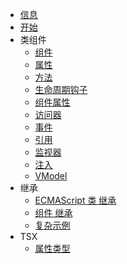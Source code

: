 - [信息](/zh-cn/readme.md)
- [开始](/zh-cn/quick-start/quick-start.md)
- 类组件
    - [组件](/zh-cn/class-component/component/component.md)
    - [属性](/zh-cn/class-component/property/property.md)
    - [方法](/zh-cn/class-component/method/method.md)
    - [生命周期钩子](/zh-cn/class-component/lifecycle-hook/lifecycle-hook.md)
    - [组件属性](/zh-cn/class-component/component-property/component-property.md)
    - [访问器](/zh-cn/class-component/getter/getter.md)
    - [事件](/zh-cn/class-component/event/event.md)
    - [引用](/zh-cn/class-component/reference/reference.md)
    - [监视器](/zh-cn/class-component/watcher/watcher.md)
    - [注入](/zh-cn/class-component/injection/injection.md)
    - [VModel](/zh-cn/class-component/v-model/v-model.md)
- 继承
    - [ECMAScript 类 继承](/zh-cn/inheritance/es-class/es-class.md)
    - [组件 继承](/zh-cn/inheritance/component/component.md)
    - [复杂示例](/zh-cn/inheritance/complex-example/complex-example.md)
- TSX
    - [属性类型](/zh-cn/tsx/attribute-types/attribute-types.md)